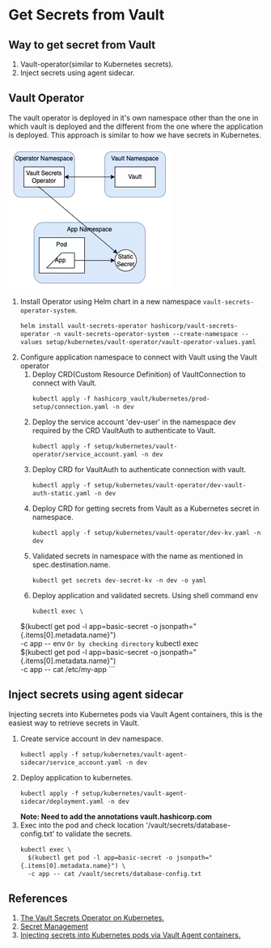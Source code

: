 # Get Secrets from Vault

## Way to get secret from Vault
1. Vault-operator(similar to Kubernetes secrets).
2. Inject secrets using agent sidecar.

## Vault Operator

The vault operator is deployed in it's own namespace other than the one in which vault is deployed and the different from the one where the application is deployed. This approach is similar to how we have secrets in Kubernetes.

![Architecture Image](https://github.com/aldrinfernandes/hashicorp-vault/blob/main/assets/assets.png)

1. Install Operator using Helm chart in a new namespace `vault-secrets-operator-system`.
    ```
    helm install vault-secrets-operator hashicorp/vault-secrets-operator -n vault-secrets-operator-system --create-namespace --values setup/kubernetes/vault-operator/vault-operator-values.yaml
    ```
2. Configure application namespace to connect with Vault using the Vault operator
    1. Deploy CRD(Custom Resource Definition) of VaultConnection to connect with Vault.
        ```
        kubectl apply -f hashicorp_vault/kubernetes/prod-setup/connection.yaml -n dev
        ```
    2. Deploy the service account 'dev-user' in the namespace dev required by the CRD VaultAuth to authenticate to Vault.
        ```
        kubectl apply -f setup/kubernetes/vault-operator/service_account.yaml -n dev
        ```
    3. Deploy CRD for VaultAuth to authenticate connection with vault.
        ```
        kubectl apply -f setup/kubernetes/vault-operator/dev-vault-auth-static.yaml -n dev
        ```
    4. Deploy CRD for getting secrets from Vault as a Kubernetes secret in namespace.
        ```
        kubectl apply -f setup/kubernetes/vault-operator/dev-kv.yaml -n dev
        ```
    5. Validated secrets in namespace with the name as mentioned in spec.destination.name.
        ```
        kubectl get secrets dev-secret-kv -n dev -o yaml
        ```
    6. Deploy application and validated secrets.
       Using shell command env
        ```
        kubectl exec \
      $(kubectl get pod -l app=basic-secret -o jsonpath="{.items[0].metadata.name}") \
      -c app -- env
        ```
        Or by checking directory
        ```
        kubectl exec \
      $(kubectl get pod -l app=basic-secret -o jsonpath="{.items[0].metadata.name}") \
      -c app -- cat /etc/my-app
        ```

## Inject secrets using agent sidecar

Injecting secrets into Kubernetes pods via Vault Agent containers, this is the easiest way to retrieve secrets in Vault.

1. Create service account in dev namespace.
    ```
    kubectl apply -f setup/kubernetes/vault-agent-sidecar/service_account.yaml -n dev
    ```
2. Deploy application to kubernetes.
    ```
    kubectl apply -f setup/kubernetes/vault-agent-sidecar/deployment.yaml -n dev
    ```
    **Note: Need to add the annotations vault.hashicorp.com**
3. Exec into the pod and check location '/vault/secrets/database-config.txt' to validate the secrets.
    ```
    kubectl exec \
      $(kubectl get pod -l app=basic-secret -o jsonpath="{.items[0].metadata.name}") \
      -c app -- cat /vault/secrets/database-config.txt
    ```
    

## References
1. [The Vault Secrets Operator on Kubernetes.](https://developer.hashicorp.com/vault/tutorials/kubernetes/vault-secrets-operator)
2. [Secret Management](https://github.com/martinnirtl/talks/tree/main/mirantis/labs/secret_management)
3. [Injecting secrets into Kubernetes pods via Vault Agent containers.](https://developer.hashicorp.com/vault/tutorials/kubernetes/kubernetes-sidecar)
